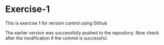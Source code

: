 # Exercise-1
This is exercise 1 for version control using Github

The earlier version was successfully pushed to the repository. Now check after the modification if the commit is successful.
